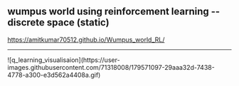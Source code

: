 ##  wumpus world using reinforcement learning -- discrete space (static)

https://amitkumar70512.github.io/Wumpus_world_RL/

<hr>
![q_learning_visualisaion](https://user-images.githubusercontent.com/71318008/179571097-29aaa32d-7438-4778-a300-e3d562a4408a.gif)
